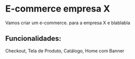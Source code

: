 # E-commerce empresa X

Vamos criar um e-commerce. para a empresa X e blablabla

## Funcionalidades:

Checkout, Tela de Produto, Catálogo, Home com Banner
